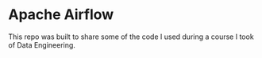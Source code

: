 # Apache Airflow

This repo was built to share some of the code I used during a course I took of Data Engineering.
